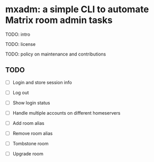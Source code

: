 # mxadm: a simple CLI to automate Matrix room admin tasks

TODO: intro

TODO: license

TODO: policy on maintenance and contributions

## TODO

- [ ] Login and store session info
- [ ] Log out
- [ ] Show login status
- [ ] Handle multiple accounts on different homeservers
- [ ] Add room alias
- [ ] Remove room alias
- [ ] Tombstone room
- [ ] Upgrade room

